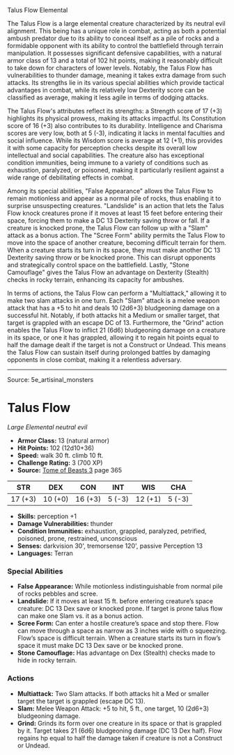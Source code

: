 <MonsterName/>Talus Flow</MonsterName>
<CreatureType/>Elemental</CreatureType>

<summary>The Talus Flow is a large elemental creature characterized by its neutral evil alignment. This being has a unique role in combat, acting as both a potential ambush predator due to its ability to conceal itself as a pile of rocks and a formidable opponent with its ability to control the battlefield through terrain manipulation. It possesses significant defensive capabilities, with a natural armor class of 13 and a total of 102 hit points, making it reasonably difficult to take down for characters of lower levels. Notably, the Talus Flow has vulnerabilities to thunder damage, meaning it takes extra damage from such attacks. Its strengths lie in its various special abilities which provide tactical advantages in combat, while its relatively low Dexterity score can be classified as average, making it less agile in terms of dodging attacks.</summary>

<detail>

The Talus Flow's attributes reflect its strengths: a Strength score of 17 (+3) highlights its physical prowess, making its attacks impactful. Its Constitution score of 16 (+3) also contributes to its durability. Intelligence and Charisma scores are very low, both at 5 (-3), indicating it lacks in mental faculties and social influence. While its Wisdom score is average at 12 (+1), this provides it with some capacity for perception checks despite its overall low intellectual and social capabilities. The creature also has exceptional condition immunities, being immune to a variety of conditions such as exhaustion, paralyzed, or poisoned, making it particularly resilient against a wide range of debilitating effects in combat.

Among its special abilities, "False Appearance" allows the Talus Flow to remain motionless and appear as a normal pile of rocks, thus enabling it to surprise unsuspecting creatures. "Landslide" is an action that lets the Talus Flow knock creatures prone if it moves at least 15 feet before entering their space, forcing them to make a DC 13 Dexterity saving throw or fall. If a creature is knocked prone, the Talus Flow can follow up with a "Slam" attack as a bonus action. The "Scree Form" ability permits the Talus Flow to move into the space of another creature, becoming difficult terrain for them. When a creature starts its turn in its space, they must make another DC 13 Dexterity saving throw or be knocked prone. This can disrupt opponents and strategically control space on the battlefield. Lastly, "Stone Camouflage" gives the Talus Flow an advantage on Dexterity (Stealth) checks in rocky terrain, enhancing its capacity for ambushes.

In terms of actions, the Talus Flow can perform a "Multiattack," allowing it to make two slam attacks in one turn. Each "Slam" attack is a melee weapon attack that has a +5 to hit and deals 10 (2d6+3) bludgeoning damage on a successful hit. Notably, if both attacks hit a Medium or smaller target, that target is grappled with an escape DC of 13. Furthermore, the "Grind" action enables the Talus Flow to inflict 21 (6d6) bludgeoning damage on a creature in its space, or one it has grappled, allowing it to regain hit points equal to half the damage dealt if the target is not a Construct or Undead. This means the Talus Flow can sustain itself during prolonged battles by damaging opponents in close combat, making it a relentless adversary.</detail>



---

Source: 5e_artisinal_monsters

# Talus Flow

*Large* *Elemental* *neutral evil*

- **Armor Class:** 13 (natural armor)
- **Hit Points:** 102 (12d10+36)
- **Speed:** walk 30 ft. climb 10 ft.
- **Challenge Rating:** 3 (700 XP)
- **Source:** [Tome of Beasts 3](https://koboldpress.com/kpstore/product/tome-of-beasts-3-for-5th-edition/) page 365

| STR | DEX | CON | INT | WIS | CHA |
| --- | --- | --- | --- | --- | --- |
| 17 (+3) | 10 (+0) | 16 (+3) | 5 (-3) | 12 (+1) | 5 (-3) |

- **Skills:** perception +1
- **Damage Vulnerabilities:** thunder
- **Condition Immunities:** exhaustion, grappled, paralyzed, petrified, poisoned, prone, restrained, unconscious
- **Senses:** darkvision 30', tremorsense 120', passive Perception 13
- **Languages:** Terran

### Special Abilities

- **False Appearance:** While motionless indistinguishable from normal pile of rocks pebbles and scree.
- **Landslide:** If it moves at least 15 ft. before entering creature’s space creature: DC 13 Dex save or knocked prone. If target is prone talus flow can make one Slam vs. it as a bonus action.
- **Scree Form:** Can enter a hostile creature’s space and stop there. Flow can move through a space as narrow as 3 inches wide with o squeezing. Flow’s space is difficult terrain. When a creature starts its turn in flow’s space it must make DC 13 Dex save or be knocked prone.
- **Stone Camouflage:** Has advantage on Dex (Stealth) checks made to hide in rocky terrain.

### Actions

- **Multiattack:** Two Slam attacks. If both attacks hit a Med or smaller target the target is grappled (escape DC 13).
- **Slam:** Melee Weapon Attack: +5 to hit, 5 ft., one target, 10 (2d6+3) bludgeoning damage.
- **Grind:** Grinds its form over one creature in its space or that is grappled by it. Target takes 21 (6d6) bludgeoning damage (DC 13 Dex half). Flow regains hp equal to half the damage taken if creature is not a Construct or Undead.





